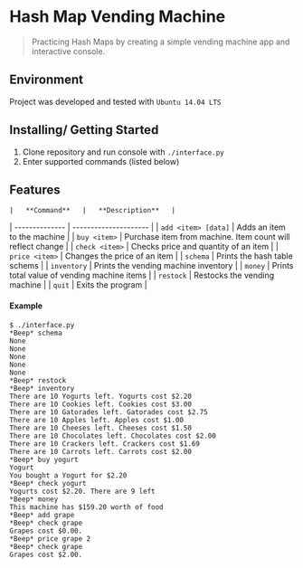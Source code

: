 # Hash Map Vending Machine
> Practicing Hash Maps by creating a simple vending machine app and interactive console.

## Environment
Project  was developed and tested with `Ubuntu 14.04 LTS`

## Installing/ Getting Started
1. Clone repository and run  console with `./interface.py`
2. Enter supported commands (listed below)


## Features
	|   **Command**   |   **Description**   |
| -------------- | --------------------- |
| `add <item> [data]` | Adds an item to the machine |
| `buy <item>` | Purchase item from machine. Item count will reflect change |
| `check <item>` | Checks price and quantity of an item |
| `price <item>` | Changes the price of an item |
| `schema` | Prints the hash table schems |
| `inventory` | Prints the vending machine inventory |
| `money` | Prints total value of vending machine items |
| `restock` | Restocks the vending machine |
| `quit` | Exits the program |


#### Example
```
$ ./interface.py
*Beep* schema
None
None
None
None
None
*Beep* restock
*Beep* inventory
There are 10 Yogurts left. Yogurts cost $2.20
There are 10 Cookies left. Cookies cost $3.00
There are 10 Gatorades left. Gatorades cost $2.75
There are 10 Apples left. Apples cost $1.00
There are 10 Cheeses left. Cheeses cost $1.50
There are 10 Chocolates left. Chocolates cost $2.00
There are 10 Crackers left. Crackers cost $1.69
There are 10 Carrots left. Carrots cost $2.00
*Beep* buy yogurt
Yogurt
You bought a Yogurt for $2.20
*Beep* check yogurt
Yogurts cost $2.20. There are 9 left
*Beep* money
This machine has $159.20 worth of food
*Beep* add grape
*Beep* check grape
Grapes cost $0.00.
*Beep* price grape 2
*Beep* check grape
Grapes cost $2.00.

```

